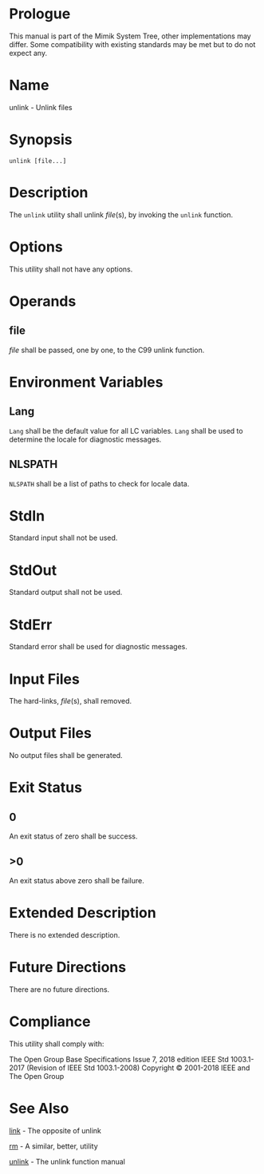# Prologue

This manual is part of the Mimik System Tree, other implementations may differ. Some compatibility with existing standards may be met but to do not expect any.


# Name

unlink - Unlink files


# Synopsis

`unlink [file...]`


# Description

The `unlink` utility shall unlink *file*(s), by invoking the `unlink` function.


# Options

This utility shall not have any options.


# Operands

## file

*file* shall be passed, one by one, to the C99 unlink function.


# Environment Variables

## Lang

`Lang` shall be the default value for all LC variables. `Lang` shall be used to determine the locale for diagnostic messages.

## NLSPATH

`NLSPATH` shall be a list of paths to check for locale data.


# StdIn

Standard input shall not be used.


# StdOut

Standard output shall not be used.


# StdErr

Standard error shall be used for diagnostic messages.


# Input Files

The hard-links, *file*(s), shall removed.


# Output Files

No output files shall be generated.


# Exit Status

## 0

An exit status of zero shall be success.

## >0

An exit status above zero shall be failure.


# Extended Description

There is no extended description.


# Future Directions

There are no future directions.


# Compliance

This utility shall comply with:

The Open Group Base Specifications Issue 7, 2018 edition
IEEE Std 1003.1-2017 (Revision of IEEE Std 1003.1-2008)
Copyright © 2001-2018 IEEE and The Open Group


# See Also

[link](link.1) - The opposite of unlink

[rm](rm.1) - A similar, better, utility

[unlink](unlink.3) - The unlink function manual
